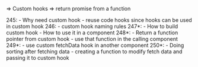 => Custom hooks
=> return promise from a function

245: 
    - Why need custom hook
    - reuse code hooks since hooks can be used in custom hook
246:
    - custom hook naming rules
247*:
    - How to build custom hook
    - How to use it in a component
248*:
    - Return a function pointer from custom hook
    - use that function in the calling component
249*:
    - use custom fetchData hook in another component
250*:
    - Doing sorting after fetching data
    - creating a function to modify fetch data and passing it to custom hook